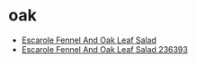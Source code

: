 # oak

 * [Escarole Fennel And Oak Leaf Salad](../../index/e/escarole-fennel-and-oak-leaf-salad-236393.json)
 * [Escarole Fennel And Oak Leaf Salad 236393](../../index/e/escarole-fennel-and-oak-leaf-salad-236393.json)
